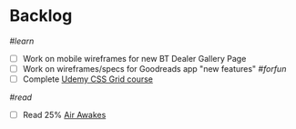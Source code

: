 Backlog
==============

_#learn_
- [ ] Work on mobile wireframes for new BT Dealer Gallery Page
- [ ] Work on wireframes/specs for Goodreads app "new features" *#forfun*
- [ ] Complete [Udemy CSS Grid course](https://github.com/candicodeit/udemy/projects/1)

_#read_
- [ ] Read 25% [Air Awakes](https://www.goodreads.com/book/show/23127048-air-awakens)
